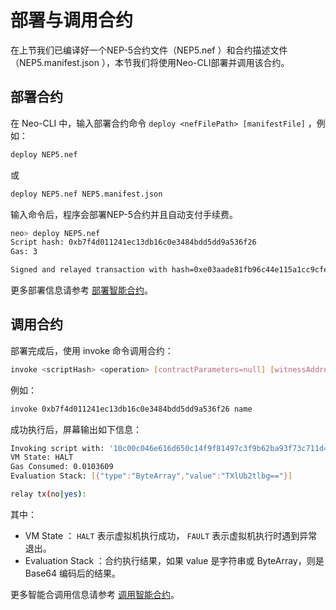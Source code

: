 # 部署与调用合约

在上节我们已编译好一个NEP-5合约文件（NEP5.nef ）和合约描述文件（NEP5.manifest.json ），本节我们将使用Neo-CLI部署并调用该合约。

## 部署合约

在 Neo-CLI 中，输入部署合约命令  `deploy <nefFilePath> [manifestFile]` ，例如：

```bash
deploy NEP5.nef
```

或

```bash
deploy NEP5.nef NEP5.manifest.json
```

输入命令后，程序会部署NEP-5合约并且自动支付手续费。

```bash
neo> deploy NEP5.nef
Script hash: 0xb7f4d011241ec13db16c0e3484bdd5dd9a536f26
Gas: 3

Signed and relayed transaction with hash=0xe03aade81fb96c44e115a1cc9cfe984a9df4a283bd10aa0aefa7ebf3e296f757
```

更多部署信息请参考 [部署智能合约](../deploy/deploy.md)。

## 调用合约

部署完成后，使用 invoke 命令调用合约：

```bash
invoke <scriptHash> <operation> [contractParameters=null] [witnessAddress=null]
```

例如：

```bash
invoke 0xb7f4d011241ec13db16c0e3484bdd5dd9a536f26 name
```

成功执行后，屏幕输出如下信息：

```bash
Invoking script with: '10c00c046e616d650c14f9f81497c3f9b62ba93f73c711d41b1eeff50c2341627d5b52'
VM State: HALT
Gas Consumed: 0.0103609
Evaluation Stack: [{"type":"ByteArray","value":"TXlUb2tlbg=="}]

relay tx(no|yes):
```

其中：

- VM State ： `HALT` 表示虚拟机执行成功， `FAULT` 表示虚拟机执行时遇到异常退出。
- Evaluation Stack ：合约执行结果，如果 value 是字符串或 ByteArray，则是 Base64 编码后的结果。

更多智能合调用信息请参考 [调用智能合约](../deploy/dinvoke.md)。
